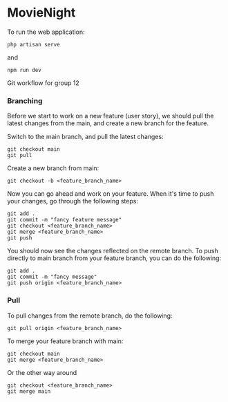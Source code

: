 # MovieNight
To run the web application:
```
php artisan serve
```
and
```
npm run dev
```


Git workflow for group 12

### Branching
Before we start to work on a new feature (user story), we should pull the latest changes from the main, and create a new branch for the feature.

Switch to the main branch, and pull the latest changes:
```
git checkout main
git pull
```

Create a new branch from main:

```
git checkout -b <feature_branch_name>
```

Now you can go ahead and work on your feature.
When it's time to push your changes, go through the following steps:

```
git add .
git commit -m "fancy feature message"
git checkout <feature_branch_name>
git merge <feature_branch_name>
git push
```

You should now see the changes reflected on the remote branch. To push directly to main branch from your feature branch, you can do the following:
```
git add .
git commit -m "fancy message"
git push origin <feature_branch_name>
```

### Pull
To pull changes from the remote branch, do the following:

```
git pull origin <feature_branch_name>
```

To merge your feature branch with main:
```
git checkout main
git merge <feature_branch_name>
```

Or the other way around
```
git checkout <feature_branch_name>
git merge main
```
